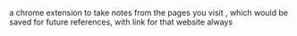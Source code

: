 a chrome extension to take notes from the pages you visit , which would be saved for future references, with link for that website always
